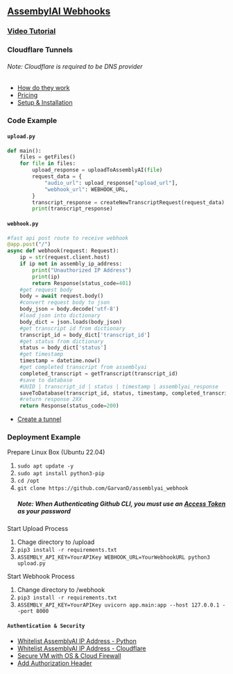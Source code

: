 ## [AssembylAI Webhooks](https://www.assemblyai.com/docs/walkthroughs#using-webhooks)

### [Video Tutorial](https://www.loom.com/share/e046f0b2ad2f4a16b51f82d45295d58c)

### Cloudflare Tunnels
###### Note: Cloudflare is required to be DNS provider
- [How do they work](https://developers.cloudflare.com/cloudflare-one/connections/connect-apps)
- [Pricing](https://blog.cloudflare.com/tunnel-for-everyone/)
- [Setup & Installation](https://developers.cloudflare.com/cloudflare-one/connections/connect-apps/install-and-setup/tunnel-guide/remote/)

### Code Example

#### ```upload.py```
```python
def main():
    files = getFiles()
    for file in files:
        upload_response = uploadToAssemblyAI(file)
        request_data = {
            "audio_url": upload_response["upload_url"],
            "webhook_url": WEBHOOK_URL,
        }
        transcript_response = createNewTranscriptRequest(request_data)
        print(transcript_response)
```

#### ```webhook.py```
```python
#fast api post route to receive webhook
@app.post("/")
async def webhook(request: Request): 
    ip = str(request.client.host)
    if ip not in assembly_ip_address:
        print("Unauthorized IP Address")
        print(ip)
        return Response(status_code=401)
    #get request body
    body = await request.body()
    #convert request body to json
    body_json = body.decode('utf-8')
    #load json into dictionary
    body_dict = json.loads(body_json)
    #get transcript id from dictionary
    transcript_id = body_dict['transcript_id']
    #get status from dictionary
    status = body_dict['status']
    #get timestamp
    timestamp = datetime.now()
    #get completed transcript from assemblyai
    completed_transcript = getTranscript(transcript_id)
    #save to database
    #UUID | transcript_id | status | timestamp | assemblyai_response
    saveToDatabase(transcript_id, status, timestamp, completed_transcript)
    #return response 2XX
    return Response(status_code=200)
```
- [Create a tunnel](https://developers.cloudflare.com/cloudflare-one/connections/connect-apps/install-and-setup/tunnel-guide/remote/#1-create-a-tunnel)

### Deployment Example

Prepare Linux Box (Ubuntu 22.04)

1. ```sudo apt update -y```
2. ```sudo apt install python3-pip```
3. ```cd /opt```
4. ```git clone https://github.com/GarvanD/assemblyai_webhook```
    ##### Note: When Authenticating Github CLI, you must use an [Access Token](https://github.com/settings/tokens) as your password

Start Upload Process

1. Chage directory to /upload
2. ```pip3 install -r requirements.txt```
3. ```ASSEMBLY_API_KEY=YourAPIKey WEBHOOK_URL=YourWebhookURL python3 upload.py``` 

Start Webhook Process

1. Change directory to /webhook
2. ```pip3 install -r requirements.txt```
3. ```ASSEMBLY_API_KEY=YourAPIKey uvicorn app.main:app --host 127.0.0.1 --port 8000```




#### ```Authentication & Security```
- [Whitelist AssemblyAI IP Address - Python](https://github.com/GarvanD/assemblyai_webhook/blob/main/webhook/app/main.py#L31)
- [Whitelist AssemblyAI IP Address - Cloudflare](https://developers.cloudflare.com/cloudflare-one/connections/connect-apps/install-and-setup/tunnel-guide/remote/#3-connect-a-network)
- [Secure VM with OS & Cloud Firewall](https://developers.cloudflare.com/cloudflare-one/connections/connect-apps/do-more-with-tunnels/secure-server/)
- [Add Authorization Header](https://www.assemblyai.com/docs/walkthroughs#using-webhooks)











